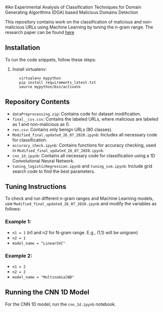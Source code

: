 #An Experimental Analysis of Classification Techniques for Domain Generating Algorithms (DGA) based Malicious Domains Detection

This repository contains work on the classification of malicious and non-malicious URLs using Machine Learning by tuning the n-gram range. The research paper can be found [here](https://scholar.google.com/citations?view_op=view_citation&hl=en&user=JekLRZ4AAAAJ&citation_for_view=JekLRZ4AAAAJ:u5HHmVD_uO8C)

## Installation

To run the code snippets, follow these steps:

1. Install virtualenv:
   ```pip install virtualenv
      virtualenv mypython
      pip install requirements_latest.txt
      source mypython/bin/activate
   ```

## Repository Contents

- `dataPreprocessing.zip`: Contains code for dataset modification.
- `final__csv.csv`: Contains the labeled URLs, where malicious are labeled as 1 and non-malicious as 0.
- `res.csv`: Contains only benign URLs (80 classes).
- `Modified_final_updated_26_07_2020.ipynb`: Includes all necessary code for classification.
- `accuracy_check.ipynb`: Contains functions for accuracy checking, used in `Modified_final_updated_26_07_2020.ipynb`.
- `cnn_1d.ipynb`: Contains all necessary code for classification using a 1D Convolutional Neural Network.
- `tuning_logisticRegression.ipynb` and `tuning_svm.ipynb`: Include grid search code to find the best parameters.

## Tuning Instructions

To check and run different n-gram ranges and Machine Learning models, use `Modified_final_updated_26_07_2020.ipynb` and modify the variables as follows:

### Example 1:
- `n1 = 1` (n1 and n2 for N-gram range. E.g., (1,1) will be unigram)
- `n2 = 1`
- `model_name = "LinearSVC"`

### Example 2:
- `n1 = 2`
- `n2 = 2`
- `model_name = "MultinomialNB"`

## Running the CNN 1D Model

For the CNN 1D model, run the `cnn_1d.ipynb` notebook.

